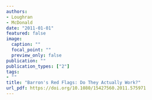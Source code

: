 ```yaml
---
authors:
- Loughran
- McDonald
date: "2011-01-01"
featured: false
image:
  caption: ""
  focal_point: ""
  preview_only: false
publication: ""
publication_types: ["2"]
tags:
- ""
title: "Barron's Red Flags: Do They Actually Work?"
url_pdf: https://doi.org/10.1080/15427560.2011.575971
---
```

